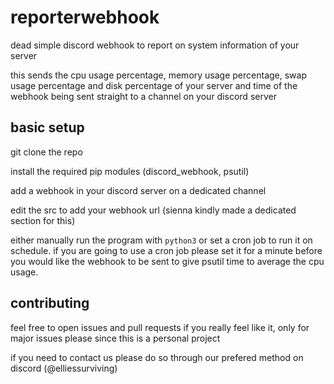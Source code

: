 # reporterwebhook
dead simple discord webhook to report on system information of your server

this sends the cpu usage percentage, memory usage percentage, swap usage percentage and disk percentage of your server and time of the webhook being sent straight to a channel on your discord server

## basic setup
git clone the repo

install the required pip modules (discord_webhook, psutil)

add a webhook in your discord server on a dedicated channel

edit the src to add your webhook url (sienna kindly made a dedicated section for this)

either manually run the program with `python3` or set a cron job to run it on schedule. if you are going to use a cron job please set it for a minute before you would like the webhook to be sent to give psutil time to average the cpu usage.

## contributing
feel free to open issues and pull requests if you really feel like it, only for major issues please since this is a personal project

if you need to contact us please do so through our prefered method on discord (@elliessurviving) 

